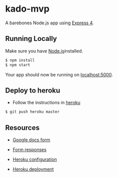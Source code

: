 # kado-mvp

A barebones Node.js app using [Express 4](http://expressjs.com/).

## Running Locally

Make sure you have [Node.js](http://nodejs.org/)installed.

```sh
$ npm install
$ npm start
```

Your app should now be running on [localhost:5000](http://localhost:5000/).

## Deploy to heroku
* Follow the instructions in [heroku](https://devcenter.heroku.com/articles/getting-started-with-nodejs)

```sh
$ git push heroku master
```

## Resources

* [Google docs form](https://docs.google.com/forms/d/1K-8Zz1ozFIdfvGiYv3bcHBT52CDDswxlhwmpitsYdOI)
* [Form responses](https://docs.google.com/spreadsheets/d/1p1gNxQy71ww7OsHf8uDYCw0vPYMcykxTep0KR4z3-z0)

* [Heroku configuration](https://dashboard.heroku.com/apps/kado-mvp/resources)
* [Heroku deployment](http://mvp.hoozad.com/)
